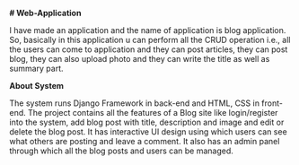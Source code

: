 **# Web-Application**


I have made an application and the name of application is blog application. So,
basically in this application u can perform all the CRUD operation i.e., all the users can
come to application and they can post articles, they can post blog, they can also upload
photo and they can write the title as well as summary part.

**About System**


The system runs Django Framework in back-end and HTML, CSS in front-end. The
project contains all the features of a Blog site like login/register into the system, add
blog post with title, description and image and edit or delete the blog post.
It has interactive UI design using which users can see what others are posting and
leave a comment. It also has an admin panel through which all the blog posts and
users can be managed.
